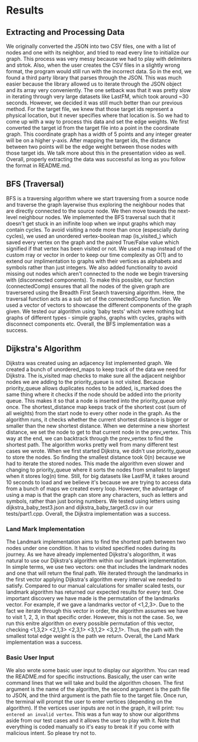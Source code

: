 # Results
## Extracting and Processing Data
We originally converted the JSON into two CSV files, one with a list of nodes and one with its neighbor, and tried to read every line to initialize our graph. This process was very messy because we had to play with delimiters and strtok. Also, when the user creates the CSV files in a slightly wrong format, the program would still run with the incorrect data.
So in the end, we found a third party library that parses through the JSON. This was much easier because the library allowed us to iterate through the JSON object and its array very conveniently. The one setback was that it was pretty slow in iterating through very large datasets like LastFM, which took around ~30 seconds. However, we decided it was still much better than our previous method. For the target file, we knew that those target ids represent a physical location, but it never specifies where that location is. So we had to come up with a way to process this data and set the edge weights. We first converted the target id from the target file into a point in the coordinate graph. This coordinate graph has a width of 5 points and any integer greater will be on a higher y-axis. After mapping the target ids, the distance between two points will be the edge weight between those nodes with those target ids. We talk more about this in the presentation video as well. Overall, properly extracting the data was successful as long as you follow the format in README.md.


## BFS (Traversal)
BFS is a traversing algorithm where we start traversing from a source node and traverse the graph layerwise thus exploring the neighbour nodes that are directly connected to the source node. We then move towards the next-level neighbour nodes. We implemented the BFS traversal such that it doesn't get stuck in an inifinite loop when we input graphs which may contain cycles. To avoid visiting a node more than once (espescially during cycles), we used an unordered vertex-boolean map (is_visited_) which saved every vertex on the graph and the paired True/False value which signified if that vertex has been visited or not. We used a map instead of the custom rray or vector in order to keep our time complexity as O(1) and to extend our implimentation to graphs with their vertices as alphabets and symbols rather than just integers. We also added functionality to avoid missing out nodes which aren't connected to the node we begin traversing with (disconnected components). To make this possible, our function (connectedComp) ensures that all the nodes of the given graph are traversered using the Breadth First Search traversing algorithm. Here, the traversal function acts as a sub set of the connectedComp function. We used a vector of vectors to showcase the different components of the graph given. We tested our algorithm using 'baby tests' which were nothing but graphs of different types - simple graphs, graphs with cycles, graphs with disconnect components etc. Overall, the BFS implementation was a success.


## Dijkstra's Algorithm
Dijkstra was created using an adjacency list implemented graph. We created a bunch of unordered_maps to keep track of the data we need for Dijkstra. The is_visited map checks to make sure all the adjacent neighbor nodes we are adding to the priority_queue is not visited. Because priority_queue allows duplicates nodes to be added, is_marked does the same thing where it checks if the node should be added into the priority queue. This makes it so that a node is inserted into the priority_queue only once. The shortest_distance map keeps track of the shortest cost (sum of all weights) from the start node to every other node in the graph. As the algorithm runs, it checks whether the current shortest distance is bigger or smaller than the new shortest distance. When we determine a new shortest distance, we set the node to get to that current node in the prev_vertex. This way at the end, we can backtrack through the prev_vertex to find the shortest path. The algorithm works pretty well from many different test cases we wrote. When we first started Dijkstra, we didn't use priority_queue to store the nodes. So finding the smallest distance took 0(n) because we had to iterate the stored nodes. This made the algorithm even slower and changing to priority_queue where it sorts the nodes from smallest to largest when it stores log(n) time. Still, for big datasets like LastFM, it takes around 10 seconds to load and we believe it's because we are trying to access data from a bunch of maps we created every loop. However, the advantage of using a map is that the graph can store any characters, such as letters and symbols, rather than just boring numbers. We tested using letters using dijkstra_baby_test3.json and dijkstra_baby_target3.csv in our tests/part1.cpp. Overall, the Dijkstra implementation was a success.


### Land Mark Implementation
The Landmark implementation aims to find the shortest path between two nodes under one condition. It has to visited specified nodes during its journey. As we have already implemented Dijkstra's alogorithm, it was natural to use our Dijkstra's algorithm within our landmark implementation. In simple terms, we use two vectors: one that includes the landmark nodes and one that will return the final path. We iterated through the landmarks in the first vector applying Dijkstra's algorithm every interval we needed to satisfy. Compared to our manual calculations for smaller scaled tests, our landmark algorithm has returned our expected results for every test. One important discovery we have made is the permutation of the landmarks vector. For example, if we gave a landmarks vector of <1,2,3>. Due to the fact we iterate through this vector in order, the algorithm assumes we have to visit 1, 2, 3, in that specific order. However, this is not the case. So, we run this enitre algorithm on every possible permutation of this vector, checking <1,3,2> <2,1,3> <2,3,1> <3,1,2> <3,2,1>. Thus, the path with the smallest total edge weight is the path we return. Overall, the Land Mark implementation was a success.


### Basic User Input
We also wrote some basic user input to display our algorithm. You can read the README.md for specific instructions. Basically, the user can write command lines that we will take and build the algorithm chosen. The first argument is the name of the algorithm, the second argument is the path file to JSON, and the third argument is the path file to the target file. Once run, the terminal will prompt the user to enter vertices (depending on the algorithm). If the vertices user inputs are not in the graph, it will print: `You entered an invalid vertex`. This was a fun way to show our algorithms aside from our test cases and it allows the user to play with it. Note that everything is coded manually so it's easy to break it if you come with malicious intent. So please try not to.
